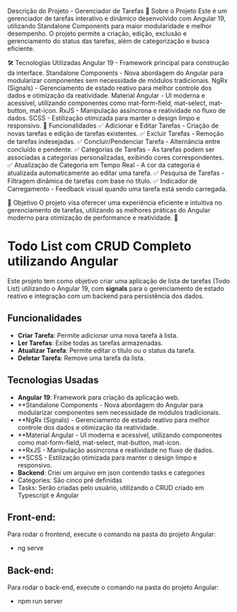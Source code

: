 Descrição do Projeto - Gerenciador de Tarefas
📌 Sobre o Projeto
Este é um gerenciador de tarefas interativo e dinâmico desenvolvido com Angular 19, utilizando Standalone Components para maior modularidade e melhor desempenho. O projeto permite a criação, edição, exclusão e gerenciamento do status das tarefas, além de categorização e busca eficiente.

🛠️ Tecnologias Utilizadas
Angular 19 - Framework principal para construção da interface.
Standalone Components - Nova abordagem do Angular para modularizar componentes sem necessidade de módulos tradicionais.
NgRx (Signals) - Gerenciamento de estado reativo para melhor controle dos dados e otimização da reatividade.
Material Angular - UI moderna e acessível, utilizando componentes como mat-form-field, mat-select, mat-button, mat-icon.
RxJS - Manipulação assíncrona e reatividade no fluxo de dados.
SCSS - Estilização otimizada para manter o design limpo e responsivo.
🚀 Funcionalidades
✅ Adicionar e Editar Tarefas - Criação de novas tarefas e edição de tarefas existentes.
✅ Excluir Tarefas - Remoção de tarefas indesejadas.
✅ Concluir/Pendenciar Tarefa - Alternância entre concluído e pendente.
✅ Categorias de Tarefas - As tarefas podem ser associadas a categorias personalizadas, exibindo cores correspondentes.
✅ Atualização de Categoria em Tempo Real - A cor da categoria é atualizada automaticamente ao editar uma tarefa.
✅ Pesquisa de Tarefas - Filtragem dinâmica de tarefas com base no título.
✅ Indicador de Carregamento - Feedback visual quando uma tarefa está sendo carregada.

🎯 Objetivo
O projeto visa oferecer uma experiência eficiente e intuitiva no gerenciamento de tarefas, utilizando as melhores práticas do Angular moderno para otimização de performance e reatividade. 🚀












# Todo List com CRUD Completo utilizando Angular

Este projeto tem como objetivo criar uma aplicação de lista de tarefas (Todo List) utilizando o Angular 19, com **signals** para o gerenciamento de estado reativo e integração com um backend para persistência dos dados.

## Funcionalidades

- **Criar Tarefa**: Permite adicionar uma nova tarefa à lista.
- **Ler Tarefas**: Exibe todas as tarefas armazenadas.
- **Atualizar Tarefa**: Permite editar o título ou o status da tarefa.
- **Deletar Tarefa**: Remove uma tarefa da lista.
  
## Tecnologias Usadas

- **Angular 19**: Framework para criação da aplicação web.
- **Standalone Components - Nova abordagem do Angular para modularizar componentes sem necessidade de módulos tradicionais.
- **NgRx (Signals) - Gerenciamento de estado reativo para melhor controle dos dados e otimização da reatividade.
- **Material Angular - UI moderna e acessível, utilizando componentes como mat-form-field, mat-select, mat-button, mat-icon.
- **RxJS - Manipulação assíncrona e reatividade no fluxo de dados.
- **SCSS - Estilização otimizada para manter o design limpo e responsivo.
- **Backend**: Criei um arquivo em json contendo tasks e categories
- Categories: São cinco pré definidas
- Tasks: Serão criadas pelo usuário, utilizando o CRUD criado em Typescript e Angular

## Front-end: 
Para rodar o frontend, execute o comando na pasta do projeto Angular:
- ng serve

## Back-end:
Para rodar o back-end, execute o comando na pasta do projeto Angular:  
- npm run server
